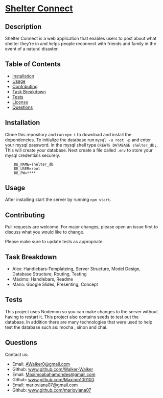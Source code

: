 # [Shelter Connect](https://shelter-connection.herokuapp.com/)

## Description 

Shelter Connect is a web application that enables users to post about what shelter they’re in and helps people reconnect with friends and family in the event of a natural disaster.

## Table of Contents

- [Installation](#installation)
- [Usage](#usage)
- [Contributing](#contributing)
- [Task Breakdown](#Task-Breakdown)
- [Tests](#tests)
- [License](#license)
- [Questions](#questions)

## Installation

Clone this repository and run `npm i` to download and install the dependencies. To initialize the database run `mysql -u root -p` and enter your mysql password. In the mysql shell type `CREATE DATABASE shelter_db;`, This will create your database. Next create a file called `.env` to store your mysql credentials securely.
```
    DB_NAME=shelter_db 
    DB_USER=root 
    DB_PW=****
```

## Usage 

After installing start the server by running `npm start`.

## Contributing

Pull requests are welcome. For major changes, please open an issue first to discuss what you would like to change.

Please make sure to update tests as appropriate.

## Task Breakdown

- Alex: Handlebars-Templateing, Server Structure, Model Design, Database Structure, Routing, Testing
- Maximo: Handlebars, Readme
- Mario: Google Slides, Presenting, Concept

## Tests

This project uses Nodemon so you can make changes to the server without having to restart it. This project also contains seeds to test out the database. In addition there are many technologies that were used to help test the database such as:  mocha , sinon and chai. 

## Questions

Contact us:

* Email: AWalker0@gmail.com
* Github: www.github.com/Walker-Walker
* Email: Maximoabahamondes@gmail.com
* Github: www.github.com/Maximo100100
* Email: marioviana07@gmail.com
* Github: www.github.com/marioviana07
